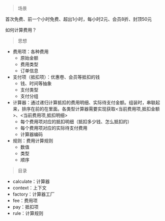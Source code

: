 ### 

> 场景

首次免费、前一个小时免费、超出1小时，每小时2元、会员8折、封顶50元

如何计算费用？




> 思想

* 费用项：各种费用
  * 原始金额
  * 费用类型 
  * 订单信息
* 支付项（抵扣项）：优惠卷、会员等抵扣的钱
  * 钱、时间等抽象
  * 支付类型
  * 支付分组
* 计算器：通过递归计算抵扣的费用明细、实际待支付金额。组装时，串联起来，排序在前的在里面。各类型计算器需要实现获取<当前费用项,抵扣金额>、<当前费用项,抵扣明细>
    * 每个费用项对应的抵扣明细（抵扣多少钱、怎么抵扣的）
    * 每个费用项对应的实际待支付费用
    * 计算器编码
* 规则：费用计算规则
    * 数值
    * 类型
    * 顺序

> 目录
* calculate：计算器
* context：上下文
* factory：计算器工厂
* fee：费用项
* pay：抵扣项
* rule：计算规则
